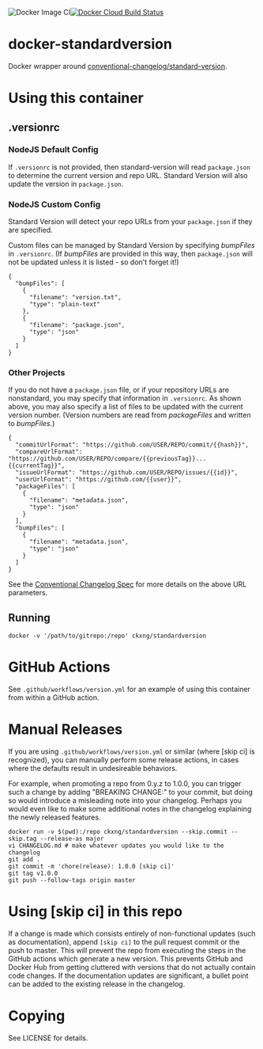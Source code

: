 ![Docker Image CI](https://github.com/ckxng/docker-standardversion/workflows/Docker%20Image%20CI/badge.svg)[![Docker Cloud Build Status](https://img.shields.io/docker/cloud/build/ckxng/standardversion)](https://hub.docker.com/r/ckxng/standardversion)

# docker-standardversion

Docker wrapper around [conventional-changelog/standard-version](https://github.com/conventional-changelog/standard-version).

# Using this container

## .versionrc

### NodeJS Default Config

If `.versionrc` is not provided, then standard-version will read `package.json` to determine the current version and repo URL. Standard Version will also update the version in `package.json`.

### NodeJS Custom Config

Standard Version will detect your repo URLs from your `package.json` if they are specified.

Custom files can be managed by Standard Version by specifying _bumpFiles_ in `.versionrc`. (If _bumpFiles_ are provided in this way, then `package.json` will not be updated unless it is listed - so don't forget it!)

    {
      "bumpFiles": [
        {
          "filename": "version.txt",
          "type": "plain-text"
        },
        {
          "filename": "package.json",
          "type": "json"
        }
      ]
    }

### Other Projects

If you do not have a `package.json` file, or if your repository URLs are nonstandard, you may specify that information in `.versionrc`. As shown above, you may also specify a list of files to be updated with the current version number. (Version numbers are read from _packageFiles_ and written to _bumpFiles_.)

    {
      "commitUrlFormat": "https://github.com/USER/REPO/commit/{{hash}}",
      "compareUrlFormat": "https://github.com/USER/REPO/compare/{{previousTag}}...{{currentTag}}",
      "issueUrlFormat": "https://github.com/USER/REPO/issues/{{id}}",
      "userUrlFormat": "https://github.com/{{user}}",
      "packageFiles": [
        {
          "filename": "metadata.json",
          "type": "json"
        }
      ],
      "bumpFiles": [
        {
          "filename": "metadata.json",
          "type": "json"
        }
      ]
    }

See the [Conventional Changelog Spec](https://github.com/conventional-changelog/conventional-changelog-config-spec/blob/master/versions/2.1.0/README.md) for more details on the above URL parameters.

## Running

    docker -v '/path/to/gitrepo:/repo' ckxng/standardversion

# GitHub Actions

See `.github/workflows/version.yml` for an example of using this container from within a GitHub action.

# Manual Releases

If you are using `.github/workflows/version.yml` or similar (where [skip ci] is recognized), you can manually perform some release actions, in cases where the defaults result in undesireable behaviors.

For example, when promoting a repo from 0.y.z to 1.0.0, you can trigger such a change by adding "BREAKING CHANGE:" to your commit, but doing so would introduce a misleading note into your changelog.  Perhaps you would even like to make some additional notes in the changelog explaining the newly released features.

    docker run -v $(pwd):/repo ckxng/standardversion --skip.commit --skip.tag --release-as major
    vi CHANGELOG.md # make whatever updates you would like to the changelog
    git add .
    git commit -m 'chore(release): 1.0.0 [skip ci]'
    git tag v1.0.0
    git push --follow-tags origin master

# Using [skip ci] in this repo

If a change is made which consists entirely of non-functional updates (such as documentation), append `[skip ci]` to the pull request commit or the push to master.  This will prevent the repo from executing the steps in the GitHub actions which generate a new version.  This prevents GitHub and Docker Hub from getting cluttered with versions that do not actually contain code changes.  If the documentation updates are significant, a bullet point can be added to the existing release in the changelog.

# Copying

See LICENSE for details.
